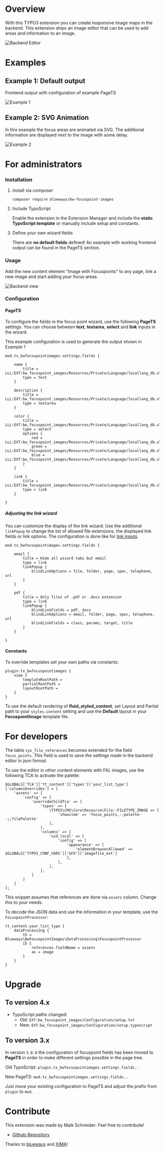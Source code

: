 Overview
========

With this TYPO3 extension you can create responsive image maps in the
backend. This extension ships an image editor that can be used to add
areas and information to an image.

![Backend Editor](Documentation/Images/example_backend.png)

Examples
========

Example 1: Default output
-------------------------

Frontend output with configuration of example PageTS

![Example 1](https://bytebucket.org/blueways/bw_focuspoint_images/raw/master/Documentation/Images/example_frontend.jpg)

Example 2: SVG Animation
------------------------

In this example the focus areas are animated via SVG. The additional
information are displayed next to the image with some delay.

![Example 2](https://bytebucket.org/blueways/bw_focuspoint_images/raw/master/Documentation/Images/example_animation.gif)

For administrators
==================

### Installation

1.  Install via composer

    ``` {.bash}
    composer require blueways/bw-focuspoint-images
    ```

2.  Include TypoScript

    Enable the extension in the Extension Manager and include the
    **static TypoScript template** or manually include setup and
    constants.

3.  Define your own wizard fields

    There are **no default fields** defined! An example with working
    frontend output can be found in the PageTS section.

### Usage

Add the new content element "Image with Focuspoints" to any page, link a new
image and start adding your focus areas.

![Backend view](https://bytebucket.org/blueways/bw_focuspoint_images/raw/master/Documentation/Images/backend-collage.jpg)

### Configuration

#### PageTS

To configure the fields in the focus point wizard, use the following
**PageTS** settings. You can choose between **text**, **textarea**, **select** and **link** inputs in the wizard.

This example configuration is used to generate the output shown in Example 1

``` {.typoscript}
mod.tx_bwfocuspointimages.settings.fields {

    name {
        title = LLL:EXT:bw_focuspoint_images/Resources/Private/Language/locallang_db.xlf:wizard.fields.name
        type = text
    }

    description {
        title = LLL:EXT:bw_focuspoint_images/Resources/Private/Language/locallang_db.xlf:wizard.fields.description
        type = textarea
    }

    color {
        title = LLL:EXT:bw_focuspoint_images/Resources/Private/Language/locallang_db.xlf:wizard.fields.color
        type = select
        options {
            red = LLL:EXT:bw_focuspoint_images/Resources/Private/Language/locallang_db.xlf:wizard.fields.color.red
            green = LLL:EXT:bw_focuspoint_images/Resources/Private/Language/locallang_db.xlf:wizard.fields.color.green
            blue = LLL:EXT:bw_focuspoint_images/Resources/Private/Language/locallang_db.xlf:wizard.fields.color.blue
        }
    }

    link {
        title = LLL:EXT:bw_focuspoint_images/Resources/Private/Language/locallang_db.xlf:wizard.fields.link
        type = link
    }

}
```

##### Adjusting the link wizard

You can customize the display of the link wizard. Use the additional ```linkPopup``` to change the list of allowed file extensions, the displayed link fields or link options. The configuration is done like for [link inputs](https://docs.typo3.org/m/typo3/reference-tca/11.5/en-us/ColumnsConfig/Type/Input/Properties/LinkPopup.html#linkpopup).

``` {.typoscript}
mod.tx_bwfocuspointimages.settings.fields {

    email {
        title = Hide all wizard tabs but email
        type = link
        linkPopup {
            blindLinkOptions = file, folder, page, spec, telephone, url
        }
    }

    pdf {
        title = Only files of .pdf or .docx extension
        type = link
        linkPopup {
            blindLinkFields = pdf, docx
            blindLinkOptions = email, folder, page, spec, telephone, url
            blindLinkFields = class, params, target, title
        }
    }

}
```

#### Constants

To override templates set your own paths via constants:

``` {.typoscript}
plugin.tx_bwfocuspointimages {
    view {
        templateRootPath =
        partialRootPath =
        layoutRootPath =
    }
}
```

To use the default rendering of **fluid\_styled\_content**, set Layout
and Partial path to your `styles.content` setting and use the **Default**
layout in your **FocuspointImage** template file.

For developers
==============

The table `sys_file_references` becomes
extended for the field `focus_points`. This field is used to save the settings made in the backend editor in json format.

To use the editor in other content elements with FAL images, use the
following TCA to activate the palette:

``` {.php}
$GLOBALS['TCA']['tt_content']['types']['your_list_type']['columnsOverrides'] = [
    'assets' => [
        'config' => [
            'overrideChildTca' => [
                'types' => [
                    \TYPO3\CMS\Core\Resource\File::FILETYPE_IMAGE => [
                        'showitem' => 'focus_points,--palette--;;filePalette'
                    ],
                ],
                'columns' => [
                    'uid_local' => [
                        'config' => [
                            'appearance' => [
                                'elementBrowserAllowed' => $GLOBALS['TYPO3_CONF_VARS']['GFX']['imagefile_ext']
                            ],
                        ],
                    ],
                ],
            ]
        ]
    ]
];
```

This snippet assumes that references are done via `assets` column. Change this to your needs.

To decode the JSON data and use the information in your template, use the `FocuspointProcessor`:

```typo3_typoscript
tt_content.your_list_type {
	dataProcessing {
		15 = Blueways\BwFocuspointImages\DataProcessing\FocuspointProcessor
		15 {
			references.fieldName = assets
			as = image
		}
	}
}
```

Upgrade
=======

To version 4.x
---------------

* TypoScript paths changed:
  * Old: `EXT:bw_focuspoint_images/Configuration/setup.txt`
  * New: `EXT:bw_focuspoint_images/Configuration/setup.typoscript`

To version 3.x
---------------

In version ```3.0.0``` the configuration of focuspoint fields has been moved to **PageTS** in order to make different settings possible in the page tree.

Old TypoScript: ```plugin.tx_bwfocuspointimages.settings.fields..```

New PageTS: ```mod.tx_bwfocuspointimages.settings.fields..```

Just move your existing configuration to PageTS and adjust the prefix from ```plugin``` to ```mod```.


Contribute
==========

This extension was made by Maik Schneider: Feel free to contribute!

* [Github-Repository](https://github.com/maikschneider/bw_focuspoint_images)

Thanks to [blueways](https://www.blueways.de/) and [XIMA](https://www.xima.de/)!
